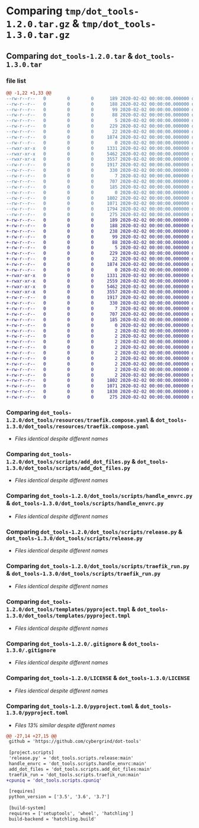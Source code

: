 # Comparing `tmp/dot_tools-1.2.0.tar.gz` & `tmp/dot_tools-1.3.0.tar.gz`

## Comparing `dot_tools-1.2.0.tar` & `dot_tools-1.3.0.tar`

### file list

```diff
@@ -1,22 +1,33 @@
--rw-r--r--   0        0        0      189 2020-02-02 00:00:00.000000 dot_tools-1.2.0/.coveragerc
--rw-r--r--   0        0        0      188 2020-02-02 00:00:00.000000 dot_tools-1.2.0/.editorconfig
--rw-r--r--   0        0        0       99 2020-02-02 00:00:00.000000 dot_tools-1.2.0/MANIFEST.in
--rw-r--r--   0        0        0       88 2020-02-02 00:00:00.000000 dot_tools-1.2.0/README.md
--rw-r--r--   0        0        0        5 2020-02-02 00:00:00.000000 dot_tools-1.2.0/requirements.txt
--rw-r--r--   0        0        0      229 2020-02-02 00:00:00.000000 dot_tools-1.2.0/tox.ini
--rw-r--r--   0        0        0       22 2020-02-02 00:00:00.000000 dot_tools-1.2.0/dot_tools/__init__.py
--rw-r--r--   0        0        0     1874 2020-02-02 00:00:00.000000 dot_tools-1.2.0/dot_tools/resources/traefik.compose.yaml
--rw-r--r--   0        0        0        0 2020-02-02 00:00:00.000000 dot_tools-1.2.0/dot_tools/scripts/__init__.py
--rwxr-xr-x   0        0        0     1331 2020-02-02 00:00:00.000000 dot_tools-1.2.0/dot_tools/scripts/add_dot_files.py
--rwxr-xr-x   0        0        0     5462 2020-02-02 00:00:00.000000 dot_tools-1.2.0/dot_tools/scripts/handle_envrc.py
--rwxr-xr-x   0        0        0     3557 2020-02-02 00:00:00.000000 dot_tools-1.2.0/dot_tools/scripts/release.py
--rw-r--r--   0        0        0     1917 2020-02-02 00:00:00.000000 dot_tools-1.2.0/dot_tools/scripts/traefik_run.py
--rw-r--r--   0        0        0      330 2020-02-02 00:00:00.000000 dot_tools-1.2.0/dot_tools/templates/editorconfig.tmpl
--rw-r--r--   0        0        0        7 2020-02-02 00:00:00.000000 dot_tools-1.2.0/dot_tools/templates/projectile.tmpl
--rw-r--r--   0        0        0      707 2020-02-02 00:00:00.000000 dot_tools-1.2.0/dot_tools/templates/pyproject.tmpl
--rw-r--r--   0        0        0      185 2020-02-02 00:00:00.000000 dot_tools-1.2.0/dot_tools/templates/yamllint.tmpl
--rw-r--r--   0        0        0        0 2020-02-02 00:00:00.000000 dot_tools-1.2.0/tests/__init__.py
--rw-r--r--   0        0        0     1802 2020-02-02 00:00:00.000000 dot_tools-1.2.0/.gitignore
--rw-r--r--   0        0        0     1071 2020-02-02 00:00:00.000000 dot_tools-1.2.0/LICENSE
--rw-r--r--   0        0        0     1794 2020-02-02 00:00:00.000000 dot_tools-1.2.0/pyproject.toml
--rw-r--r--   0        0        0      275 2020-02-02 00:00:00.000000 dot_tools-1.2.0/PKG-INFO
+-rw-r--r--   0        0        0      189 2020-02-02 00:00:00.000000 dot_tools-1.3.0/.coveragerc
+-rw-r--r--   0        0        0      188 2020-02-02 00:00:00.000000 dot_tools-1.3.0/.editorconfig
+-rw-r--r--   0        0        0      238 2020-02-02 00:00:00.000000 dot_tools-1.3.0/.envrc
+-rw-r--r--   0        0        0       99 2020-02-02 00:00:00.000000 dot_tools-1.3.0/MANIFEST.in
+-rw-r--r--   0        0        0       88 2020-02-02 00:00:00.000000 dot_tools-1.3.0/README.md
+-rw-r--r--   0        0        0        5 2020-02-02 00:00:00.000000 dot_tools-1.3.0/requirements.txt
+-rw-r--r--   0        0        0      229 2020-02-02 00:00:00.000000 dot_tools-1.3.0/tox.ini
+-rw-r--r--   0        0        0       22 2020-02-02 00:00:00.000000 dot_tools-1.3.0/dot_tools/__init__.py
+-rw-r--r--   0        0        0     1874 2020-02-02 00:00:00.000000 dot_tools-1.3.0/dot_tools/resources/traefik.compose.yaml
+-rw-r--r--   0        0        0        0 2020-02-02 00:00:00.000000 dot_tools-1.3.0/dot_tools/scripts/__init__.py
+-rwxr-xr-x   0        0        0     1331 2020-02-02 00:00:00.000000 dot_tools-1.3.0/dot_tools/scripts/add_dot_files.py
+-rwxr-xr-x   0        0        0     2559 2020-02-02 00:00:00.000000 dot_tools-1.3.0/dot_tools/scripts/cpuniq.py
+-rwxr-xr-x   0        0        0     5462 2020-02-02 00:00:00.000000 dot_tools-1.3.0/dot_tools/scripts/handle_envrc.py
+-rwxr-xr-x   0        0        0     3557 2020-02-02 00:00:00.000000 dot_tools-1.3.0/dot_tools/scripts/release.py
+-rw-r--r--   0        0        0     1917 2020-02-02 00:00:00.000000 dot_tools-1.3.0/dot_tools/scripts/traefik_run.py
+-rw-r--r--   0        0        0      330 2020-02-02 00:00:00.000000 dot_tools-1.3.0/dot_tools/templates/editorconfig.tmpl
+-rw-r--r--   0        0        0        7 2020-02-02 00:00:00.000000 dot_tools-1.3.0/dot_tools/templates/projectile.tmpl
+-rw-r--r--   0        0        0      707 2020-02-02 00:00:00.000000 dot_tools-1.3.0/dot_tools/templates/pyproject.tmpl
+-rw-r--r--   0        0        0      185 2020-02-02 00:00:00.000000 dot_tools-1.3.0/dot_tools/templates/yamllint.tmpl
+-rw-r--r--   0        0        0        0 2020-02-02 00:00:00.000000 dot_tools-1.3.0/tests/__init__.py
+-rw-r--r--   0        0        0        2 2020-02-02 00:00:00.000000 dot_tools-1.3.0/tst/bb
+-rw-r--r--   0        0        0        2 2020-02-02 00:00:00.000000 dot_tools-1.3.0/tst/bb.3efbc6c9873649f8aabc0f1a918d1593
+-rw-r--r--   0        0        0        2 2020-02-02 00:00:00.000000 dot_tools-1.3.0/tst/bb.5a53a0607caa4db19a421e2e803553f2
+-rw-r--r--   0        0        0        2 2020-02-02 00:00:00.000000 dot_tools-1.3.0/tst/bb.6edd2ad9ff01473e9d87d2b59ab375c8
+-rw-r--r--   0        0        0        2 2020-02-02 00:00:00.000000 dot_tools-1.3.0/tst/bb.70561b4a8d1c44548edeef981e812bf9
+-rw-r--r--   0        0        0        2 2020-02-02 00:00:00.000000 dot_tools-1.3.0/tst/bb.b9c209aecb5044f2ae36b3b53219f60b
+-rw-r--r--   0        0        0        2 2020-02-02 00:00:00.000000 dot_tools-1.3.0/tst/bb.d09d7ed0f38c4741887a0d87266a22bc
+-rw-r--r--   0        0        0        2 2020-02-02 00:00:00.000000 dot_tools-1.3.0/tst/bb.de50b90f1d4649ec91bad8c9644cbdac
+-rw-r--r--   0        0        0        2 2020-02-02 00:00:00.000000 dot_tools-1.3.0/tst/bb1
+-rw-r--r--   0        0        0     1802 2020-02-02 00:00:00.000000 dot_tools-1.3.0/.gitignore
+-rw-r--r--   0        0        0     1071 2020-02-02 00:00:00.000000 dot_tools-1.3.0/LICENSE
+-rw-r--r--   0        0        0     1830 2020-02-02 00:00:00.000000 dot_tools-1.3.0/pyproject.toml
+-rw-r--r--   0        0        0      275 2020-02-02 00:00:00.000000 dot_tools-1.3.0/PKG-INFO
```

### Comparing `dot_tools-1.2.0/dot_tools/resources/traefik.compose.yaml` & `dot_tools-1.3.0/dot_tools/resources/traefik.compose.yaml`

 * *Files identical despite different names*

### Comparing `dot_tools-1.2.0/dot_tools/scripts/add_dot_files.py` & `dot_tools-1.3.0/dot_tools/scripts/add_dot_files.py`

 * *Files identical despite different names*

### Comparing `dot_tools-1.2.0/dot_tools/scripts/handle_envrc.py` & `dot_tools-1.3.0/dot_tools/scripts/handle_envrc.py`

 * *Files identical despite different names*

### Comparing `dot_tools-1.2.0/dot_tools/scripts/release.py` & `dot_tools-1.3.0/dot_tools/scripts/release.py`

 * *Files identical despite different names*

### Comparing `dot_tools-1.2.0/dot_tools/scripts/traefik_run.py` & `dot_tools-1.3.0/dot_tools/scripts/traefik_run.py`

 * *Files identical despite different names*

### Comparing `dot_tools-1.2.0/dot_tools/templates/pyproject.tmpl` & `dot_tools-1.3.0/dot_tools/templates/pyproject.tmpl`

 * *Files identical despite different names*

### Comparing `dot_tools-1.2.0/.gitignore` & `dot_tools-1.3.0/.gitignore`

 * *Files identical despite different names*

### Comparing `dot_tools-1.2.0/LICENSE` & `dot_tools-1.3.0/LICENSE`

 * *Files identical despite different names*

### Comparing `dot_tools-1.2.0/pyproject.toml` & `dot_tools-1.3.0/pyproject.toml`

 * *Files 13% similar despite different names*

```diff
@@ -27,14 +27,15 @@
 github = 'https://github.com/cybergrind/dot-tools'
 
 [project.scripts]
 'release.py' = 'dot_tools.scripts.release:main'
 handle_envrc = 'dot_tools.scripts.handle_envrc:main'
 add_dot_files = 'dot_tools.scripts.add_dot_files:main'
 traefik_run = 'dot_tools.scripts.traefik_run:main'
+cpuniq = 'dot_tools.scripts.cpuniq'
 
 [requires]
 python_version = ['3.5', '3.6', '3.7']
 
 [build-system]
 requires = ['setuptools', 'wheel', 'hatchling']
 build-backend = 'hatchling.build'
```

